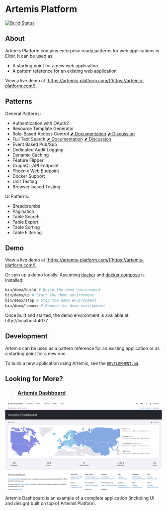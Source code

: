 # Artemis Platform

[![Build Status](https://travis-ci.com/artemis-platform/artemis_platform.svg?branch=master)](https://travis-ci.com/artemis-platform/artemis_platform)

## About

Artemis Platform contains enterprise ready patterns for web applications in Elixir. It can be used as:

- A starting point for a new web application
- A pattern reference for an existing web application

View a live demo at [https://artemis-platform.com/](https://artemis-platform.com/).

## Patterns

General Patterns:

- Authentication with OAuth2
- Resource Template Generator
- Role-Based Access Control [⬈ Documentation](https://github.com/artemis-platform/artemis_platform/wiki/Role-Based-Access-Control) [⬈ Discussion](https://github.com/artemis-platform/artemis_platform/issues/12)
- Full Text Search [⬈ Documentation](https://github.com/artemis-platform/artemis_platform/wiki/Full-Text-Search) [⬈ Discussion](https://github.com/artemis-platform/artemis_platform/issues/13)
- Event Based Pub/Sub
- Dedicated Audit Logging
- Dynamic Caching
- Feature Flipper
- GraphQL API Endpoint
- Phoenix Web Endpoint
- Docker Support
- Unit Testing
- Browser-based Testing

UI Patterns:

- Breadcrumbs
- Pagination
- Table Search
- Table Export
- Table Sorting
- Table Filtering

## Demo

View a live demo at [https://artemis-platform.com/](https://artemis-platform.com/).

Or spin up a demo locally. Assuming [docker](https://www.docker.com/) and [docker compose](https://docs.docker.com/compose/) is installed:

```bash
bin/demo/build # Build the demo environment
bin/demo/up # Start the demo environment
bin/demo/stop # Stop the demo environment
bin/demo/remove # Remove the demo environment
```

Once built and started, the demo environment is available at: http://localhost:4077

## Development

Artemis can be used as a pattern reference for an existing application or as a starting point for a new one.

To build a new application using Artemis, see the [`DEVELOPMENT.md`](DEVELOPMENT.md).

## Looking for More?

> ### [Artemis Dashboard](https://github.com/artemis-platform/artemis_dashboard)

[![Artemis Dashboard Home](https://github.com/artemis-platform/artemis_dashboard/blob/master/docs/artemis-dashboard-home.png)](https://github.com/artemis-platform/artemis_dashboard)

Artemis Dashboard is an example of a complete application (including UI and design) built on top of Artemis Platform.
